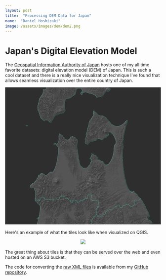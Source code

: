 ```yaml
---
layout: post
title:  "Processing DEM Data for Japan"
name:  "Daniel Hoshizaki"
image: /assets/images/dem/dem2.png
---
```


# Japan's Digital Elevation Model
The [Geospatial Information Authority of Japan](https://fgd.gsi.go.jp/download/menu.php) hosts one of my all time favorite datasets: digital elevation model (DEM) of Japan. This is such a cool dataset and there is a really nice visualization technique I've found that allows seamless visualization over the entire country of Japan.

<p align="center">
  <img src="/assets/images/dem/dem1.png" />
</p>

Here's an example of what the tiles look like when visualized on QGIS.

<p align="center">
  <img src="/assets/images/dem/dem.gif" />
</p>

The great thing about tiles is that they can be served over the web and even hosted on an AWS S3 bucket.

The code for converting the [raw XML files](https://fgd.gsi.go.jp/download/mapGis.php?tab=dem) is available from my [GitHub repository](https://github.com/danielhoshizaki/DEM-hillshade). 
